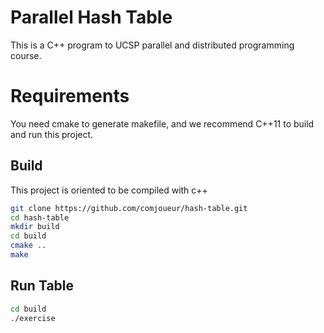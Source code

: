 
# Parallel Hash Table

This is a C++ program to UCSP parallel and distributed programming course.

# Requirements

You need cmake to generate makefile, and we recommend C++11 to build and run this project.

## Build
This project is oriented to be compiled with c++

```bash
git clone https://github.com/comjoueur/hash-table.git
cd hash-table
mkdir build
cd build
cmake ..
make
```

## Run Table

```bash
cd build
./exercise
```
